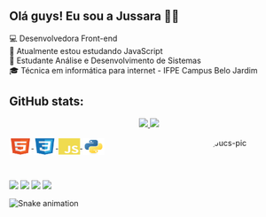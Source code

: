 ## Olá guys! Eu sou a Jussara 👩‍💻
 💻 Desenvolvedora Front-end<br/>
 🌱 Atualmente estou estudando JavaScript <br/> 
 🚀 Estudante Análise e Desenvolvimento de Sistemas <br/>
 🎓 Técnica em informática para internet - IFPE Campus Belo Jardim

## GitHub stats:

<div align="center">
  <a href="https://github.com/jussaraalves">
  <img height="160em" src="https://github-readme-stats.vercel.app/api?username=jussaraalves&show_icons=true&theme=dracula&include_all_commits=true&count_private=true"/>
  <img height="160em" src="https://github-readme-stats.vercel.app/api/top-langs/?username=jussaraalves&layout=compact&langs_count=7&theme=dracula"/>
</div> 
  
<div style="display: inline_block"><br/>
  <img align="center" alt="Jucs-HTML" height="30" width="40" src="https://raw.githubusercontent.com/devicons/devicon/master/icons/html5/html5-original.svg">
  <img align="center" alt="Jucs-CSS" height="30" width="40" src="https://raw.githubusercontent.com/devicons/devicon/master/icons/css3/css3-original.svg">
  <img align="center" alt="Jucs-Js" height="30" width="40" src="https://raw.githubusercontent.com/devicons/devicon/master/icons/javascript/javascript-plain.svg">
  <img align="center" alt="Jucs-Python" height="30" width="40" src="https://raw.githubusercontent.com/devicons/devicon/master/icons/python/python-original.svg"> 
  <img align="right" alt="Jucs-pic" height="150" style="border-radius:50px;" src="https://media1.giphy.com/media/YwSzOxa1m6vtj3QRW8/giphy.gif?cid=790b761103d6d35a640050d80fb6a6d3364719cb064eaa6f&rid=giphy.gif&ct=g" width="150" height="150">
</div>
 
 ##
 
<br/>
 
<div>
  <a href="https://www.linkedin.com/in/jussara-alves-201aa0215/" target="_blank"><img src="https://img.shields.io/badge/-LinkedIn-%230077B5?style=for-the-badge&logo=linkedin&logoColor=white" target="_blank"></a>
  <a href="https://www.instagram.com/jucsalves_/" target="_blank"><img src="https://img.shields.io/badge/-Instagram-%23E4405F?style=for-the-badge&logo=instagram&logoColor=white" target="_blank"></a>
  <a href="https://www.twitch.tv/jucsalves_/" target="_blank"><img src="https://img.shields.io/badge/Twitch-9146FF?style=for-the-badge&logo=twitch&logoColor=white" target="_blank"></a>
  <a href = "mailto: jussaraalves852@gmail.com"><img src="https://img.shields.io/badge/Gmail-D14836?style=for-the-badge&logo=gmail&logoColor=white" ></a>
 
</div>
<div> 
 
   ![Snake animation](https://github.com/jussaraalves/jussaraalves/blob/output/github-contribution-grid-snake.svg)
 
</div>
